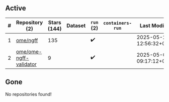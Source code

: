 ## Active
| # | Repository (2) | Stars (144) | Dataset | `run` (2) | `containers-run` | Last Modified |
| --- | --- | --- | --- | --- | --- | --- |
| 1 | [ome/ngff](https://github.com/ome/ngff) | 135 |  | :heavy_check_mark: |  | 2025-05-20 12:56:32+00:00 |
| 2 | [ome/ome-ngff-validator](https://github.com/ome/ome-ngff-validator) | 9 |  | :heavy_check_mark: |  | 2025-05-06 09:17:12+00:00 |

## Gone
No repositories found!
